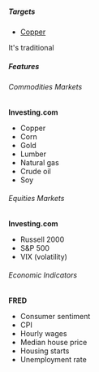 ##### Targets

- [Copper](https://www.cmegroup.com/education/articles-and-reports/copper-financial-futures-faq.html)

It's traditional

##### Features

###### Commodities Markets

**Investing.com**
- Copper
- Corn
- Gold
- Lumber
- Natural gas
- Crude oil
- Soy

###### Equities Markets

**Investing.com**
- Russell 2000
- S&P 500
- VIX (volatility)

###### Economic Indicators

**FRED**
- Consumer sentiment
- CPI
- Hourly wages
- Median house price
- Housing starts
- Unemployment rate